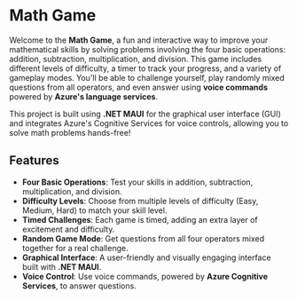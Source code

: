# Math Game

Welcome to the **Math Game**, a fun and interactive way to improve your mathematical skills by solving problems involving the four basic operations: addition, subtraction, multiplication, and division. This game includes different levels of difficulty, a timer to track your progress, and a variety of gameplay modes. You'll be able to challenge yourself, play randomly mixed questions from all operators, and even answer using **voice commands** powered by **Azure's language services**.

This project is built using **.NET MAUI** for the graphical user interface (GUI) and integrates Azure's Cognitive Services for voice controls, allowing you to solve math problems hands-free!

## Features

- **Four Basic Operations**: Test your skills in addition, subtraction, multiplication, and division.
- **Difficulty Levels**: Choose from multiple levels of difficulty (Easy, Medium, Hard) to match your skill level.
- **Timed Challenges**: Each game is timed, adding an extra layer of excitement and difficulty.
- **Random Game Mode**: Get questions from all four operators mixed together for a real challenge.
- **Graphical Interface**: A user-friendly and visually engaging interface built with **.NET MAUI**.
- **Voice Control**: Use voice commands, powered by **Azure Cognitive Services**, to answer questions.